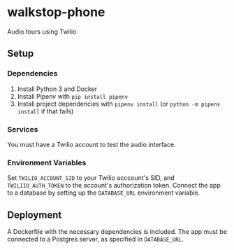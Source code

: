 # walkstop-phone
Audio tours using Twilio

## Setup

### Dependencies
1. Install Python 3 and Docker
2. Install Pipenv with `pip install pipenv`
3. Install project dependencies with `pipenv install` (or `python -m pipenv install` if that fails)

### Services
You must have a Twilio account to test the audio interface.

### Environment Variables
Set `TWILIO_ACCOUNT_SID` to your Twilio acccount's SID, and `TWILIIO_AUTH_TOKEN` to the account's authorization token.
Connect the app to a database by setting up the `DATABASE_URL` environment variable.

## Deployment
A Dockerfile with the necessary dependencies is included.
The app must be connected to a Postgres server, as specified in `DATABASE_URL`.
